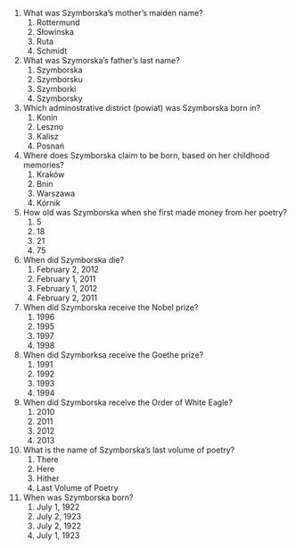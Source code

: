 1. What was Szymborska’s mother’s maiden name?  
	1. Rottermund  
	2. Słowinska  
	3. Ruta  
	4. Schmidt  
2. What was Szymorska’s father’s last name?  
	1. Szymborska  
	2. Szymborsku  
	3. Szymborki  
	4. Szymborsky  
3. Which adminostrative district (powiat) was Szymborska born in?  
	1. Konin  
	2. Leszno  
	3. Kalisz  
	4. Posnań  
4. Where does Szymborska claim to be born, based on her childhood memories?  
	1. Kraków  
	2. Bnin  
	3. Warszawa  
	4. Kórnik  
5. How old was Szymborska when she first made money from her poetry?  
	1. 5  
	2. 18  
	3. 21  
	4. 75  
6. When did Szymborska die?  
	1. February 2, 2012  
	2. February 1, 2011  
	3. February 1, 2012  
	4. February 2, 2011  
7. When did Szymborska receive the Nobel prize?  
	1. 1996  
	2. 1995  
	3. 1997  
	4. 1998  
8. When did Szymborksa receive the Goethe prize?  
	1. 1991  
	2. 1992  
	3. 1993  
	4. 1994  
9. When did Szymborska receive the Order of White Eagle?  
	1. 2010  
	2. 2011  
	3. 2012  
	4. 2013  
10. What is the name of Szymborska’s last volume of poetry?  
    1. There  
    2. Here  
    3. Hither  
    4. Last Volume of Poetry  
11. When was Szymborska born?  
    1. July 1, 1922  
    2. July 2, 1923  
    3. July 2, 1922  
    4. July 1, 1923